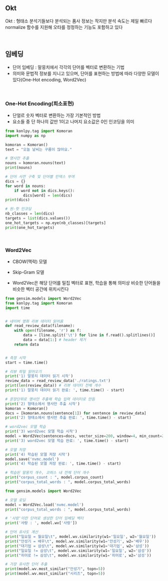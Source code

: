## Okt

Okt : 형태소 분석기들보다 분석되는 품사 정보는 작지만 분석 속도는 제일 빠르다
normalize 함수를 지원해 오타를 정정하는 기능도 포함하고 있다

<br>

## 임베딩
- 단어 임베딩 : 말뭉치에서 각각의 단어를 벡터로 변환하는 기법
- 의미와 문법적 정보를 지니고 있으며, 단어를 표현하는 방법에 따라 다양한 모델이 있다(One-Hot encoding, Word2Vec)

<br>

### One-Hot Encoding(희소표현)
- 단얼르 숫자 벡터로 변환하는 가장 기본적인 방법
- 요소들 중 단 하나의 값만 1이고 나머지 요소값은 0인 인코딩을 의미

```python
from konlpy.tag import Komoran
import numpy as np

komoran = Komoran()
text = "오늘 날씨는 구름이 많아요."

# 명사만 추출
nouns = komoran.nouns(text)
print(nouns)

# 단어 사전 구축 및 단어별 인덱스 부여
dics = {}
for word in nouns:
    if word not in dics.keys():
        dics[word] = len(dics)
print(dics)

# 원-핫 인코딩
nb_classes = len(dics)
targets = list(dics.values())
one_hot_targets = np.eye(nb_classes)[targets]
print(one_hot_targets)
```

<br>

### Word2Vec
- CBOW(맥락) 모델
- Skip-Gram 모델

- Word2Vec은 해당 단어를 밀집 벡터로 표현, 학습을 통해 의미상 비슷한 단어들을 비슷한 벡터 공간에 위치시킨다

```python
from gensim.models import Word2Vec
from konlpy.tag import Komoran
import time


# 네이버 영화 리뷰 데이터 읽어옴
def read_review_data(filename):
    with open(filename, 'r') as f:
        data = [line.split('\t') for line in f.read().splitlines()]
        data = data[1:] # header 제거
    return data


# 측정 시작
start = time.time()

# 리뷰 파일 읽어오기
print('1) 말뭉치 데이터 읽기 시작')
review_data = read_review_data('./ratings.txt')
print(len(review_data)) # 리뷰 데이터 전체 개수
print('1) 말뭉치 데이터 읽기 완료: ', time.time() - start)

# 문장단위로 명사만 추출해 학습 입력 데이터로 만듬
print('2) 형태소에서 명사만 추출 시작')
komoran = Komoran()
docs = [komoran.nouns(sentence[1]) for sentence in review_data]
print('2) 형태소에서 명사만 추출 완료: ', time.time() - start)

# word2vec 모델 학습
print('3) word2vec 모델 학습 시작')
model = Word2Vec(sentences=docs, vector_size=200, window=4, min_count=2, sg=1)
print('3) word2vec 모델 학습 완료: ', time.time() - start)

# 모델 저장
print('4) 학습된 모델 저장 시작')
model.save('nvmc.model')
print('4) 학습된 모델 저장 완료: ', time.time() - start)

# 학습된 말뭉치 개수, 코퍼스 내 전체 단어 개수
print("corpus_count : ", model.corpus_count)
print("corpus_total_words : ", model.corpus_total_words)
```

```python
from gensim.models import Word2Vec

# 모델 로딩
model = Word2Vec.load('nvmc.model')
print("corpus_total_words : ", model.corpus_total_words)

# '사랑'이란 단어로 생성한 단어 임베딩 벡터
print('사랑 : ', model.wv['사랑'])

# 단어 유사도 계산
print("일요일 = 월요일\t", model.wv.similarity(w1='일요일', w2='월요일'))
print("안성기 = 배우\t", model.wv.similarity(w1='안성기', w2='배우'))
print("대기업 = 삼성\t", model.wv.similarity(w1='대기업', w2='삼성'))
print("일요일 != 삼성\t", model.wv.similarity(w1='일요일', w2='삼성'))
print("히어로 != 삼성\t", model.wv.similarity(w1='히어로', w2='삼성'))

# 가장 유사한 단어 추출
print(model.wv.most_similar("안성기", topn=5))
print(model.wv.most_similar("시리즈", topn=5))
```

<br>
